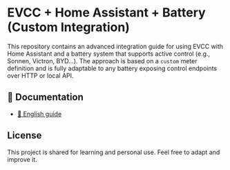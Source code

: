 # EVCC + Home Assistant + Battery (Custom Integration)

This repository contains an advanced integration guide for using EVCC with Home Assistant and a battery system that supports active control (e.g., Sonnen, Victron, BYD...). The approach is based on a `custom` meter definition and is fully adaptable to any battery exposing control endpoints over HTTP or local API.

## 📄 Documentation

- [📘 English guide](docs/guide-en.md)

## License

This project is shared for learning and personal use. Feel free to adapt and improve it.
